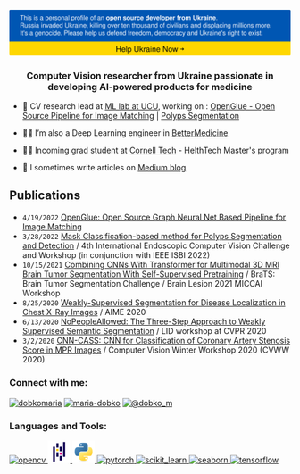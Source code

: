 [![SWUbanner](https://raw.githubusercontent.com/vshymanskyy/StandWithUkraine/main/banner-personal-page.svg)](https://vshymanskyy.github.io/StandWithUkraine)


<!-- [![StandWithUkraine](https://raw.githubusercontent.com/vshymanskyy/StandWithUkraine/main/badges/StandWithUkraine.svg)](https://vshymanskyy.github.io/StandWithUkraine) -->


<h3 align="center">Computer Vision researcher from Ukraine passionate in developing AI-powered products for medicine</h3>

 
- 🔭 CV research lead at [ML lab at UCU](https://apps.ucu.edu.ua/en/mllab/), working on : [OpenGlue - Open Source Pipeline for Image Matching](https://github.com/ucuapps/OpenGlue) | [Polyps Segmentation](https://github.com/ucuapps/Modified-MaskFormer-for-Polyps-Segmentation)

- 👨‍💻 I’m also a Deep Learning engineer in [BetterMedicine](https://www.bettermedicine.ai/)

- 🧑‍🎓 Incoming grad student at [Cornell Tech](https://www.tech.cornell.edu/) - HelthTech Master's program

- 📝 I sometimes write articles on [Medium blog](https://medium.com/@dobko_m)


## Publications

- `4/19/2022` [OpenGlue: Open Source Graph Neural Net Based Pipeline for Image Matching](https://arxiv.org/abs/2204.08870)
- `3/28/2022` [Mask Classification-based method for Polyps Segmentation and Detection](http://ceur-ws.org/Vol-3148/paper6.pdf) / 4th International Endoscopic Computer Vision Challenge and Workshop (in conjunction with IEEE ISBI 2022)
- `10/15/2021` [Combining CNNs With Transformer for Multimodal 3D MRI Brain Tumor Segmentation With Self-Supervised Pretraining](https://arxiv.org/abs/2110.07919) / BraTS: Brain Tumor Segmentation Challenge / Brain Lesion 2021 MICCAI Workshop
- `8/25/2020` [Weakly-Supervised Segmentation for Disease Localization in Chest X-Ray Images](https://link.springer.com/chapter/10.1007/978-3-030-59137-3_23) / AIME 2020
- `6/13/2020` [NoPeopleAllowed: The Three-Step Approach to Weakly Supervised Semantic Segmentation](https://lidchallenge.github.io/papers/Track-1-3-NoPeopleAllowed-%20The%20Three-Step%20Approach%20to%20Weakly%20Supervised%20SemanticSegmentation.pdf) / LID workshop at CVPR 2020
- `3/2/2020` [CNN-CASS: CNN for Classification of Coronary Artery Stenosis Score in MPR Images](https://data.vicos.si/cvww20/12.pdf) / Computer Vision Winter Workshop 2020 (CVWW 2020)




<h3 align="left">Connect with me:</h3>
<p align="left">
<a href="https://twitter.com/dobkomaria" target="blank"><img align="center" src="https://raw.githubusercontent.com/rahuldkjain/github-profile-readme-generator/master/src/images/icons/Social/twitter.svg" alt="dobkomaria" height="30" width="40" /></a>
<a href="https://linkedin.com/in/maria-dobko" target="blank"><img align="center" src="https://raw.githubusercontent.com/rahuldkjain/github-profile-readme-generator/master/src/images/icons/Social/linked-in-alt.svg" alt="maria-dobko" height="30" width="40" /></a>
<a href="https://medium.com/@dobko_m" target="blank"><img align="center" src="https://raw.githubusercontent.com/rahuldkjain/github-profile-readme-generator/master/src/images/icons/Social/medium.svg" alt="@dobko_m" height="30" width="40" /></a>
</p>

<h3 align="left">Languages and Tools:</h3>
<p align="left"> <a href="https://opencv.org/" target="_blank" rel="noreferrer"> <img src="https://www.vectorlogo.zone/logos/opencv/opencv-icon.svg" alt="opencv" width="40" height="40"/> </a> <a href="https://pandas.pydata.org/" target="_blank" rel="noreferrer"> <img src="https://raw.githubusercontent.com/devicons/devicon/2ae2a900d2f041da66e950e4d48052658d850630/icons/pandas/pandas-original.svg" alt="pandas" width="40" height="40"/> </a> <a href="https://www.python.org" target="_blank" rel="noreferrer"> <img src="https://raw.githubusercontent.com/devicons/devicon/master/icons/python/python-original.svg" alt="python" width="40" height="40"/> </a> <a href="https://pytorch.org/" target="_blank" rel="noreferrer"> <img src="https://www.vectorlogo.zone/logos/pytorch/pytorch-icon.svg" alt="pytorch" width="40" height="40"/> </a> <a href="https://scikit-learn.org/" target="_blank" rel="noreferrer"> <img src="https://upload.wikimedia.org/wikipedia/commons/0/05/Scikit_learn_logo_small.svg" alt="scikit_learn" width="40" height="40"/> </a> <a href="https://seaborn.pydata.org/" target="_blank" rel="noreferrer"> <img src="https://seaborn.pydata.org/_images/logo-mark-lightbg.svg" alt="seaborn" width="40" height="40"/> </a> <a href="https://www.tensorflow.org" target="_blank" rel="noreferrer"> <img src="https://www.vectorlogo.zone/logos/tensorflow/tensorflow-icon.svg" alt="tensorflow" width="40" height="40"/> </a> </p>
